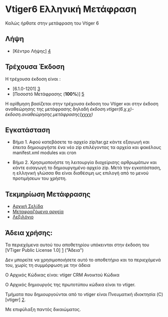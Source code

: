 Vtiger6 Ελληνική Μετάφραση
=========================

Καλώς ήρθατε στην μετάφραση του Vtiger 6

Λήψη
---------

* [Κέντρο Λήψης] [4]


Τρέχουσα Έκδοση
--------

Η τρέχουσα έκδοση είναι :
* [6.1.0-1201] [3]
* [Ποσοστό Μετάφρασης (**100%**)] [5]

Η αρίθμηση βασίζεται στην τρέχουσα έκδοση του Vtiger και στην έκδοση αναθεώρησης της μετάφρασης δηλαδή *έκδοση.vtiger(6.χ.χ)-έκδοση.αναθεώρησης.μετάφρασης(χχχχ)*

Εγκατάσταση
------------

* Βήμα 1.
Αφού κατεβάσετε το αρχείο zip/tar.gz κάντε εξαγωγή και έπειτα δημιουργήστε ένα νέο zip επιλέγοντας τα αρχεία και φακέλους manifest.xml modules και cron

* Βήμα 2.
Χρησιμοποιήστε τη λειτουργία διαχείρισης αρθρωμάτων και κάντε εισαγωγή το δημιουργημένο αρχείο zip.
Μετά την εγκατάσταση, η ελληνική γλώσσα θα είναι διαθέσιμη ως επιλογή από το μενού προτιμήσεων του χρήστη.

Τεκμηρίωση Μετάφρασης
--------------------
* [Αρχική Σελίδα](https://github.com/cerebrux/vtiger6-greek-translation/wiki)
* [Μεταφραζόμενα αρχεία](https://github.com/cerebrux/vtiger6-greek-translation/wiki/%CE%9C%CE%B5%CF%84%CE%B1%CF%86%CF%81%CE%B1%CE%B6%CF%8C%CE%BC%CE%B5%CE%BD%CE%B1-%CE%B1%CF%81%CF%87%CE%B5%CE%AF%CE%B1)
* [Λεξιλόγιο](https://github.com/cerebrux/vtiger6-greek-translation/wiki/%CE%9B%CE%B5%CE%BE%CE%B9%CE%BB%CF%8C%CE%B3%CE%B9%CE%BF)


Άδεια χρήσης:
--------
Τα περιεχόμενα αυτού του αποθετηρίου υπόκεινται στην έκδοση του [VTiger Public License 1.0] [1] ("Άδεια")

Δεν μπορείτε να χρησιμοποιήσετε αυτό το αποθετήριο και τα περιεχόμενά του, χωρίς τη συμμόρφωση με την άδεια

Ο Αρχικός Κώδικας είναι: vtiger CRM Ανοικτού Κώδικα

Ο Αρχικός δημιουργός της πρωτοτύπου κώδικα είναι το vtiger.

Τμήματα που δημιουργούνται από το vtiger είναι Πνευματική ιδιοκτησία (C) [vtiger] [2].

Με επιφύλαξη παντός δικαιώματος.

[1]: https://www.vtiger.com/vtiger-public-license-1-1/
[2]: https://www.vtiger.com/
[3]: https://github.com/cerebrux/vtiger6-greek-translation/commits/master
[4]: https://github.com/cerebrux/vtiger6-greek-translation/releases
[5]: https://github.com/cerebrux/vtiger6-greek-translation/wiki/%CE%9C%CE%B5%CF%84%CE%B1%CF%86%CF%81%CE%B1%CE%B6%CF%8C%CE%BC%CE%B5%CE%BD%CE%B1-%CE%B1%CF%81%CF%87%CE%B5%CE%AF%CE%B1
